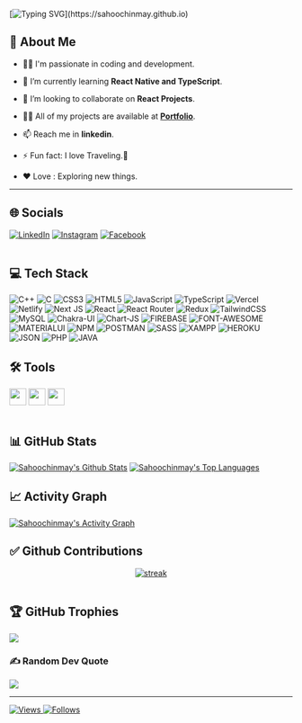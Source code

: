 [![Typing SVG](https://readme-typing-svg.herokuapp.com?font=roboto&color=%23F7C51D&size=25&vCenter=true&lines=Hi+there+%2CI'm+Sahoochinmay;I+develop+react+applications;You+can+c%C3%B8ntact+me+in+linkedin.;)](https://sahoochinmay.github.io)

## 💫 About Me 

-  👨‍💻 I'm passionate in coding and development.

- 🌱 I’m currently learning **React Native and TypeScript**.

- 👯 I’m looking to collaborate on **React Projects**.

- 👨‍💻 All of my projects are available at **[Portfolio](https://sahoochinmay.github.io)**.

- 📫 Reach me in **linkedin**.

- ⚡ Fun fact: I love Traveling.🚴
    
- ❤️ Love : Exploring new things.

---
## 🌐 Socials

[![LinkedIn](https://img.shields.io/badge/LinkedIn-%230077B5.svg?logo=linkedin&logoColor=white)](https://www.linkedin.com/in/chinmay-ranjan-sahoo-865b75161) [![Instagram](https://img.shields.io/badge/Instagram-E4405F.svg?logo=instagram&logoColor=white)](https://www.instagram.com/_sahoochinmay) [![Facebook](https://img.shields.io/badge/Facebook-1877F2.svg?logo=facebook&logoColor=white)](https://www.facebook.com/sahoochinmay.R/)  
<br>

## 💻 Tech Stack
![C++](https://img.shields.io/badge/c++-%2300599C.svg?style=for-the-badge&logo=c%2B%2B&logoColor=white) ![C](https://img.shields.io/badge/c-%2300599C.svg?style=for-the-badge&logo=c&logoColor=white) ![CSS3](https://img.shields.io/badge/css3-%231572B6.svg?style=for-the-badge&logo=css3&logoColor=white) ![HTML5](https://img.shields.io/badge/html5-%23E34F26.svg?style=for-the-badge&logo=html5&logoColor=white) ![JavaScript](https://img.shields.io/badge/javascript-%23323330.svg?style=for-the-badge&logo=javascript&logoColor=%23F7DF1E) ![TypeScript](https://img.shields.io/badge/typescript-%23007ACC.svg?style=for-the-badge&logo=typescript&logoColor=white) ![Vercel](https://img.shields.io/badge/vercel-%23000000.svg?style=for-the-badge&logo=vercel&logoColor=white) ![Netlify](https://img.shields.io/badge/netlify-%23000000.svg?style=for-the-badge&logo=netlify&logoColor=#00C7B7) ![Next JS](https://img.shields.io/badge/Next-black?style=for-the-badge&logo=next.js&logoColor=white) ![React](https://img.shields.io/badge/react-%2320232a.svg?style=for-the-badge&logo=react&logoColor=%2361DAFB) ![React Router](https://img.shields.io/badge/React_Router-CA4245?style=for-the-badge&logo=react-router&logoColor=white) ![Redux](https://img.shields.io/badge/redux-%23593d88.svg?style=for-the-badge&logo=redux&logoColor=white) ![TailwindCSS](https://img.shields.io/badge/tailwindcss-%2338B2AC.svg?style=for-the-badge&logo=tailwind-css&logoColor=white) ![MySQL](https://img.shields.io/badge/mysql-%2300f.svg?style=for-the-badge&logo=mysql&logoColor=white) ![Chakra-UI](https://img.shields.io/badge/Chakra--UI-319795?style=for-the-badge&logo=chakra-ui&logoColor=white) ![Chart-JS](https://img.shields.io/badge/Chart.js-FF6384?style=for-the-badge&logo=chartdotjs&logoColor=white) ![FIREBASE](https://img.shields.io/badge/firebase-ffca28?style=for-the-badge&logo=firebase&logoColor=black) ![FONT-AWESOME](https://img.shields.io/badge/Font_Awesome-339AF0?style=for-the-badge&logo=fontawesome&logoColor=white) ![MATERIALUI](https://img.shields.io/badge/Material%20UI-007FFF?style=for-the-badge&logo=mui&logoColor=white) ![NPM](	https://img.shields.io/badge/npm-CB3837?style=for-the-badge&logo=npm&logoColor=white) ![POSTMAN]( https://img.shields.io/badge/Postman-FF6C37?style=for-the-badge&logo=Postman&logoColor=white) ![SASS](https://img.shields.io/badge/Sass-CC6699?style=for-the-badge&logo=sass&logoColor=white) ![XAMPP](https://img.shields.io/badge/Xampp-F37623?style=for-the-badge&logo=xampp&logoColor=white) ![HEROKU](https://img.shields.io/badge/Heroku-430098?style=for-the-badge&logo=heroku&logoColor=white) ![JSON](https://img.shields.io/badge/json-5E5C5C?style=for-the-badge&logo=json&logoColor=white) ![PHP](https://img.shields.io/badge/PHP-777BB4?style=for-the-badge&logo=php&logoColor=white) ![JAVA](https://img.shields.io/badge/Java-ED8B00?style=for-the-badge&logo=java&logoColor=white)
<br>

 ## 🛠️ Tools
 
<code><img height="30" src="https://img.icons8.com/color/48/000000/android-studio"></code>
<code><img height="30" src="https://img.icons8.com/color/48/000000/visual-studio"></code>
<code><img height="30" src="https://upload.wikimedia.org/wikipedia/commons/thumb/9/9a/Visual_Studio_Code_1.35_icon.svg/113px-Visual_Studio_Code_1.35_icon.svg.png"></code>
<br><br>

## 📊 GitHub Stats

  <a href="https://github.com/sahoochinmay/sahoochinmay/blob/main/README.md"><img alt="Sahoochinmay's Github Stats" src="https://github-readme-stats.vercel.app/api?username=sahoochinmay&show_icons=true&count_private=true&theme=react&hide_border=true&bg_color=0D1117" /></a>
  <a href="https://github.com/sahoochinmay/sahoochinmay/blob/main/README.md"><img alt="Sahoochinmay's Top Languages" src="https://github-readme-stats.vercel.app/api/top-langs/?username=sahoochinmay&langs_count=8&count_private=true&layout=compact&theme=react&hide_border=true&bg_color=0D1117" /></a>
  <br>


## 📈 Activity Graph

<a  href="https://github.com/sahoochinmay/sahoochinmay/blob/main/README.md">
 <div ><img alt="Sahoochinmay's Activity Graph" src="https://github-readme-activity-graph.vercel.app/graph?username=sahoochinmay&theme=react-dark" /></div>
 </a>
 
 ## ✅ Github Contributions
 
 <a  href="https://github.com/sahoochinmay/sahoochinmay/blob/main/README.md">
<div align="center"><img alt="streak" src="https://github-readme-streak-stats.herokuapp.com/?user=sahoochinmay"/></div> </a>
<br>

## 🏆 GitHub Trophies
![](https://github-profile-trophy.vercel.app/?username=sahoochinmay&theme=monokai&no-frame=true&no-bg=true&margin-w=4)

 
### ✍️ Random Dev Quote
![](https://quotes-github-readme.vercel.app/api?type=horizontal&theme=tokyonight)

---

<p align="left"> 
<a href="https://komarev.com/ghpvc/?username=sahoochinmay"><img alt="Views" src="https://komarev.com/ghpvc/?username=sahoochinmay&color=red&label=VIEWS&style=flat-square">
<a href="https://img.shields.io/github/followers/sahoochinmay.svg?style=social&label=Follow&maxAge=2592000"><img alt="Follows" src="https://img.shields.io/github/followers/sahoochinmay.svg?style=social&label=Follow">
      </p>
<br/>

